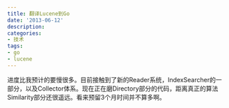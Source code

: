 ```yaml
---
title: 翻译Lucene到Go
date: '2013-06-12'
description:
categories:
- 技术
tags:
- go
- lucene
---
```


进度比我预计的要慢很多。目前接触到了新的Reader系统，IndexSearcher的一部分，以及Collector体系。现在正在磨Directory部分的代码，距离真正的算法Similarity部分还很遥远。看来预留3个月时间并不算多啊。
